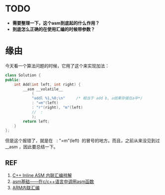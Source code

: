 


# TODO
  * **需要整理一下，这个asm到底起的什么作用？**
  * **到底怎么正确的在使用汇编的时候带参数？**


# 缘由


今天看一个算法问题的时候，它用了这个来实现加法：

```c++
class Solution {
public:
	int Add(int left, int right) {
		__asm __volatile__
			(
			"addl %1,%0;\n"     /* 相当于 add b, a结果存储在a中*/
			: "=m"(left)
			: "r"(right), "m"(left)
			//  :
			);
		return left;
	}
};
```

但是这个报错了，就是在   : "=m"(left)  的冒号的地方。而且，之前从来没见到过 __asm ，因此要总结一下。














## REF

1. [C++ Inline ASM 内联汇编祥解](https://blog.csdn.net/masefee/article/details/3943024)
2. [asm基础——在c/c++语言中调用asm函数](https://blog.csdn.net/jiangwei0512/article/details/50857839)
3. [ARM内联汇编](https://blog.csdn.net/gameit/article/details/13169391)
